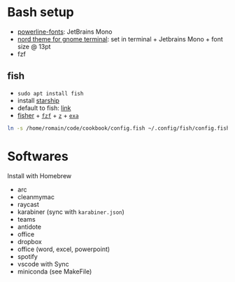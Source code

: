 # Bash setup

- [powerline-fonts](https://github.com/powerline/fonts): JetBrains Mono
- [nord theme for gnome terminal](https://github.com/arcticicestudio/nord-gnome-terminal): set in terminal + Jetbrains Mono + font size @ 13pt
- fzf

## fish

- `sudo apt install fish`
- install [starship](https://github.com/starship/starship)
- default to fish: [link](https://fishshell.com/docs/current/tutorial.html#switching-to-fish)
- [fisher](https://github.com/jorgebucaran/fisher) + [`fzf`](https://github.com/jethrokuan/fzf) + [`z`](https://github.com/jethrokuan/z) + [`exa`](https://github.com/ogham/exa)

```bash
ln -s /home/romain/code/cookbook/config.fish ~/.config/fish/config.fish
```

# Softwares

Install with Homebrew

- arc
- cleanmymac
- raycast
- karabiner (sync with `karabiner.json`)
- teams
- antidote
- office
- dropbox
- office (word, excel, powerpoint)
- spotify
- vscode with Sync
- miniconda (see MakeFile)
